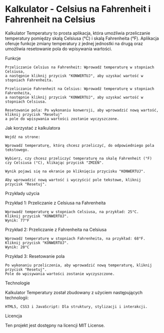 # Kalkulator - Celsius na Fahrenheit i Fahrenheit na Celsius

Kalkulator Temperatury to prosta aplikacja, która umożliwia przeliczanie temperatury pomiędzy skalą Celsiusa (°C) i skalą Fahrenheita (°F). 
Aplikacja oferuje funkcje zmiany temperatury z jednej jednostki na drugą oraz umożliwia resetowanie pola do wpisywania wartości.

Funkcje

    Przeliczanie Celsius na Fahrenheit: Wprowadź temperaturę w stopniach Celsiusa, 
    a następnie kliknij przycisk "KONWERTUJ", aby uzyskać wartość w stopniach Fahrenheita.

    Przeliczanie Fahrenheit na Celsius: Wprowadź temperaturę w stopniach Fahrenheita, 
    a następnie kliknij przycisk "KONWERTUJ", aby uzyskać wartość w stopniach Celsiusa.

    Resetowanie pola: Po wykonaniu konwersji, aby wprowadzić nową wartość, kliknij przycisk "Resetuj"
    a pole do wpisywania wartości zostanie wyczyszczone.

Jak korzystać z kalkulatora
        
    Wejdź na strone:
[r2h]: https://kalkulator-temp.netlify.app 

    Wprowadź temperaturę, którą chcesz przeliczyć, do odpowiedniego pola tekstowego.

    Wybierz, czy chcesz przeliczyć temperaturę na skalę Fahrenheit (°F) czy Celsiusa (°C), klikając przycisk "ZMIEŃ".

    Wynik pojawi się na ekranie po kliknięciu przycisku "KONWERTUJ".

    Aby wprowadzić nową wartość i wyczyścić pole tekstowe, kliknij przycisk "Resetuj".

Przykłady użycia

Przykład 1: Przeliczanie z Celsiusa na Fahrenheita

    Wprowadź temperaturę w stopniach Celsiusa, na przykład: 25°C.
    Kliknij przycisk "KONWERTUJ".
    Wynik: 77°F

Przykład 2: Przeliczanie z Fahrenheita na Celsiusa

    Wprowadź temperaturę w stopniach Fahrenheita, na przykład: 68°F.
    Kliknij przycisk "KONWERTUJ".
    Wynik: 20°C

Przykład 3: Resetowanie pola

    Po wykonaniu przeliczenia, aby wprowadzić nową temperaturę, kliknij przycisk "Resetuj".
    Pole do wpisywania wartości zostanie wyczyszczone.

Technologie

Kalkulator Temperatury został zbudowany z użyciem następujących technologii:

    HTML5, CSS3 i JavaScript: Dla struktury, stylizacji i interakcji.

Licencja

Ten projekt jest dostępny na licencji MIT License.
